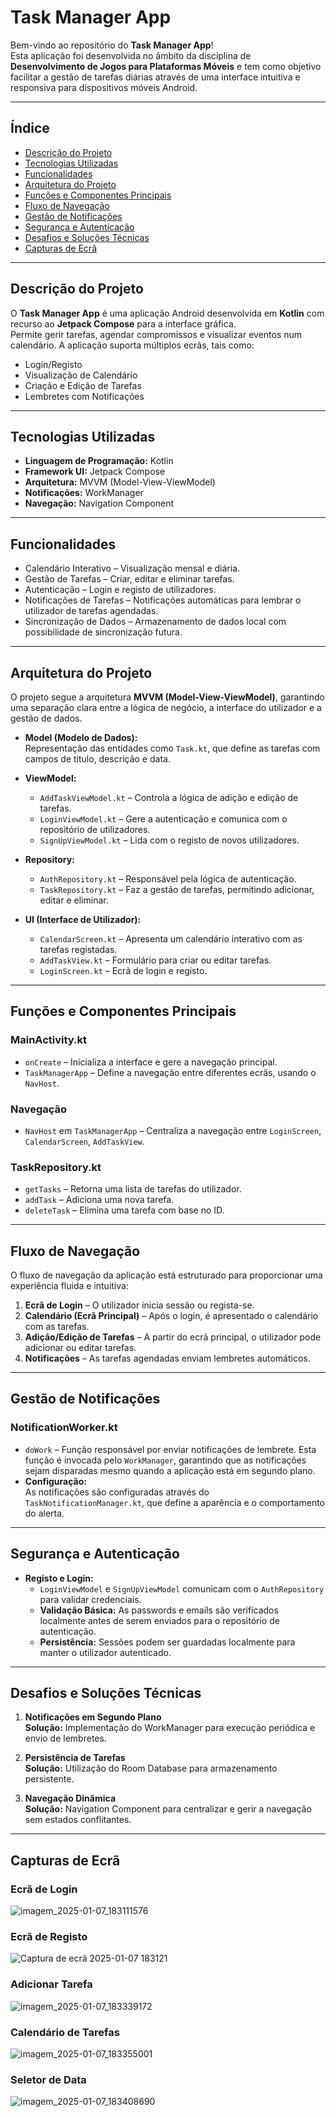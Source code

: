 # Task Manager App

Bem-vindo ao repositório do **Task Manager App**!  
Esta aplicação foi desenvolvida no âmbito da disciplina de **Desenvolvimento de Jogos para Plataformas Móveis** e tem como objetivo facilitar a gestão de tarefas diárias através de uma interface intuitiva e responsiva para dispositivos móveis Android.

---

## Índice
- [Descrição do Projeto](#descrição-do-projeto)  
- [Tecnologias Utilizadas](#tecnologias-utilizadas)  
- [Funcionalidades](#funcionalidades)  
- [Arquitetura do Projeto](#arquitetura-do-projeto)  
- [Funções e Componentes Principais](#funções-e-componentes-principais)  
- [Fluxo de Navegação](#fluxo-de-navegação)  
- [Gestão de Notificações](#gestão-de-notificações)  
- [Segurança e Autenticação](#segurança-e-autenticação)  
- [Desafios e Soluções Técnicas](#desafios-e-soluções-técnicas)  
- [Capturas de Ecrã](#capturas-de-ecrã)  

---

## Descrição do Projeto
O **Task Manager App** é uma aplicação Android desenvolvida em **Kotlin** com recurso ao **Jetpack Compose** para a interface gráfica.  
Permite gerir tarefas, agendar compromissos e visualizar eventos num calendário. A aplicação suporta múltiplos ecrãs, tais como:  
- Login/Registo  
- Visualização de Calendário  
- Criação e Edição de Tarefas  
- Lembretes com Notificações  

---

## Tecnologias Utilizadas
- **Linguagem de Programação:** Kotlin  
- **Framework UI:** Jetpack Compose  
- **Arquitetura:** MVVM (Model-View-ViewModel)  
- **Notificações:** WorkManager  
- **Navegação:** Navigation Component  

---

## Funcionalidades
- Calendário Interativo – Visualização mensal e diária.  
- Gestão de Tarefas – Criar, editar e eliminar tarefas.  
- Autenticação – Login e registo de utilizadores.  
- Notificações de Tarefas – Notificações automáticas para lembrar o utilizador de tarefas agendadas.  
- Sincronização de Dados – Armazenamento de dados local com possibilidade de sincronização futura.  

---

## Arquitetura do Projeto
O projeto segue a arquitetura **MVVM (Model-View-ViewModel)**, garantindo uma separação clara entre a lógica de negócio, a interface do utilizador e a gestão de dados.

- **Model (Modelo de Dados):**  
  Representação das entidades como `Task.kt`, que define as tarefas com campos de título, descrição e data.  

- **ViewModel:**  
  - `AddTaskViewModel.kt` – Controla a lógica de adição e edição de tarefas.  
  - `LoginViewModel.kt` – Gere a autenticação e comunica com o repositório de utilizadores.  
  - `SignUpViewModel.kt` – Lida com o registo de novos utilizadores.  

- **Repository:**  
  - `AuthRepository.kt` – Responsável pela lógica de autenticação.  
  - `TaskRepository.kt` – Faz a gestão de tarefas, permitindo adicionar, editar e eliminar.  

- **UI (Interface de Utilizador):**  
  - `CalendarScreen.kt` – Apresenta um calendário interativo com as tarefas registadas.  
  - `AddTaskView.kt` – Formulário para criar ou editar tarefas.  
  - `LoginScreen.kt` – Ecrã de login e registo.  

---

## Funções e Componentes Principais
### MainActivity.kt
- `onCreate` – Inicializa a interface e gere a navegação principal.  
- `TaskManagerApp` – Define a navegação entre diferentes ecrãs, usando o `NavHost`.  

### Navegação
- `NavHost` em `TaskManagerApp` – Centraliza a navegação entre `LoginScreen`, `CalendarScreen`, `AddTaskView`.  

### TaskRepository.kt
- `getTasks` – Retorna uma lista de tarefas do utilizador.  
- `addTask` – Adiciona uma nova tarefa.  
- `deleteTask` – Elimina uma tarefa com base no ID.  

---

## Fluxo de Navegação
O fluxo de navegação da aplicação está estruturado para proporcionar uma experiência fluida e intuitiva:

1. **Ecrã de Login** – O utilizador inicia sessão ou regista-se.  
2. **Calendário (Ecrã Principal)** – Após o login, é apresentado o calendário com as tarefas.  
3. **Adição/Edição de Tarefas** – A partir do ecrã principal, o utilizador pode adicionar ou editar tarefas.  
4. **Notificações** – As tarefas agendadas enviam lembretes automáticos.  

---

## Gestão de Notificações
### NotificationWorker.kt
- `doWork` – Função responsável por enviar notificações de lembrete. Esta função é invocada pelo `WorkManager`, garantindo que as notificações sejam disparadas mesmo quando a aplicação está em segundo plano.  
- **Configuração:**  
  As notificações são configuradas através do `TaskNotificationManager.kt`, que define a aparência e o comportamento do alerta.  

---

## Segurança e Autenticação
- **Registo e Login:**  
  - `LoginViewModel` e `SignUpViewModel` comunicam com o `AuthRepository` para validar credenciais.  
  - **Validação Básica:** As passwords e emails são verificados localmente antes de serem enviados para o repositório de autenticação.  
  - **Persistência:** Sessões podem ser guardadas localmente para manter o utilizador autenticado.  

---

## Desafios e Soluções Técnicas
1. **Notificações em Segundo Plano**  
   **Solução:** Implementação do WorkManager para execução periódica e envio de lembretes.  

2. **Persistência de Tarefas**  
   **Solução:** Utilização do Room Database para armazenamento persistente.  

3. **Navegação Dinâmica**  
   **Solução:** Navigation Component para centralizar e gerir a navegação sem estados conflitantes.  

---

## Capturas de Ecrã
### Ecrã de Login
![imagem_2025-01-07_183111576](https://github.com/user-attachments/assets/240307ce-dd76-4a0e-b5ec-26e5d5c21a18)


### Ecrã de Registo
![Captura de ecrã 2025-01-07 183121](https://github.com/user-attachments/assets/2bcee093-9dca-4e2d-bed0-e9f146777caf)


### Adicionar Tarefa
![imagem_2025-01-07_183339172](https://github.com/user-attachments/assets/a9f3bc83-9ff6-4fda-9655-a28287748702)


### Calendário de Tarefas
![imagem_2025-01-07_183355001](https://github.com/user-attachments/assets/0bb5d8a9-0268-4ff1-9e44-8bbf419d6a72)


### Seletor de Data
![imagem_2025-01-07_183408690](https://github.com/user-attachments/assets/757e3d6a-2d6f-4358-9584-630acf13ec3f)

